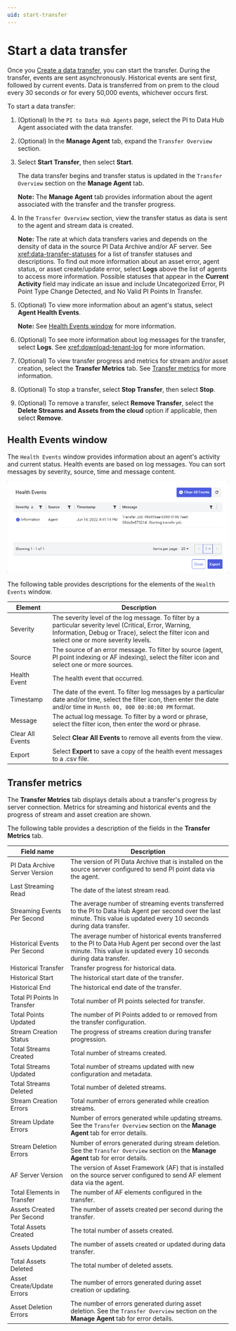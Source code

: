 ```yaml
---
uid: start-transfer
---
```


# Start a data transfer

Once you [Create a data transfer](xref:create-transfer), you can start the transfer. During the transfer, events are sent asynchronously. Historical events are sent first, followed by current events. Data is transferred from on prem to the cloud every 30 seconds or for every 50,000 events, whichever occurs first.

To start a data transfer:

1. (Optional) In the `PI to Data Hub Agents` page, select the PI to Data Hub Agent associated with the data transfer. 

1. (Optional) In the **Manage Agent** tab, expand the `Transfer Overview` section.

1. Select **Start Transfer**, then select **Start**.

   The data transfer begins and transfer status is updated in the `Transfer Overview` section on the **Manage Agent** tab.

   **Note:** The **Manage Agent** tab provides information about the agent associated with the transfer and the transfer progress.

1. In the `Transfer Overview` section, view the transfer status as data is sent to the agent and stream data is created.

   **Note:** The rate at which data transfers varies and depends on the density of data in the source PI Data Archive and/or AF server. See <xref:data-transfer-statuses> for a list of transfer statuses and descriptions. To find out more information about an asset error, agent status, or asset create/update error, select **Logs** above the list of agents to access more information. Possible statuses that appear in the **Current Activity** field may indicate an issue and include Uncategorized Error, PI Point Type Change Detected, and No Valid PI Points In Transfer.   

1. (Optional) To view more information about an agent's status, select **Agent Health Events**.

   **Note:** See [Health Events window](#health-events-window) for more information.  
 
1. (Optional) To see more information about log messages for the transfer, select **Logs**. See <xref:download-tenant-log> for more information. 

1. (Optional) To view transfer progress and metrics for stream and/or asset creation, select the **Transfer Metrics** tab. See [Transfer metrics](#transfer-metrics) for more information. 
    
1. (Optional) To stop a transfer, select **Stop Transfer**, then select **Stop**.

1. (Optional) To remove a transfer, select **Remove Transfer**, select the **Delete Streams and Assets from the cloud** option if applicable, then select **Remove**.

## Health Events window

The `Health Events` window provides information about an agent's activity and current status. Health events are based on log messages. You can sort messages by severity, source, time and message content.

![](../../images/health-evts-window.png)

The following table provides descriptions for the elements of the `Health Events` window.

| Element | Description                                                  |
| ------- | ------------------------------------------------------------ |
| Severity | The severity level of the log message. To filter by a particular severity level (Critical, Error, Warning, Information, Debug or Trace), select the filter icon and select one or more severity levels. |
| Source | The source of an error message. To filter by source (agent, PI point indexing or AF indexing), select the filter icon and select one or more sources. |
| Health Event | The health event that occurred. |
| Timestamp | The date of the event. To filter log messages by a particular date and/or time, select the filter icon, then enter the date and/or time in `Month 00, 000 00:00:00 PM` format. |
| Message | The actual log message. To filter by a word or phrase, select the filter icon, then enter the word or phrase. |
| Clear All Events | Select **Clear All Events** to remove all events from the view. |
| Export | Select **Export** to save a copy of the health event messages to a .csv file. |

## Transfer metrics

The **Transfer Metrics** tab displays details about a transfer's progress by server connection. Metrics for streaming and historical events and the progress of stream and asset creation are shown. 

The following table provides a description of the fields in the **Transfer Metrics** tab.

| Field name | Description   |
| ------------- | ---------- |
| PI Data Archive Server Version | The version of PI Data Archive that is installed on the source server configured to send PI point data via the agent. |
| Last Streaming Read | The date of the latest stream read.|
| Streaming Events Per Second | The average number of streaming events transferred to the PI to Data Hub Agent per second over the last minute. This value is updated every 10 seconds during data transfer.  |
| Historical Events Per Second | The average number of historical events transferred to the PI to Data Hub Agent per second over the last minute. This value is updated every 10 seconds during data transfer. |
| Historical Transfer | Transfer progress for historical data.  |
| Historical Start | The historical start date of the transfer. |
| Historical End | The historical end date of the transfer. |
| Total PI Points In Transfer | Total number of PI points selected for transfer. |
| Total Points Updated | The number of PI Points added to or removed from the transfer configuration. |
| Stream Creation Status | The progress of streams creation during transfer progression.  |
| Total Streams Created | Total number of streams created.  |
| Total Streams Updated | Total number of streams updated with new configuration and metadata. |
| Total Streams Deleted | Total number of deleted streams. |
| Stream Creation Errors  | Total number of errors generated while creation streams. |
| Stream Update Errors | Number of errors generated while updating streams. See the `Transfer Overview` section on the **Manage Agent** tab for error details. |
| Stream Deletion Errors | Number of errors generated during stream deletion. See the `Transfer Overview` section on the **Manage Agent** tab for error details. |
| AF Server Version | The version of Asset Framework (AF) that is installed on the source server configured to send AF element data via the agent.  |
| Total Elements in Transfer | The number of AF elements configured in the transfer. |
| Assets Created Per Second | The number of assets created per second during the transfer. |
| Total Assets Created | The total number of assets created. |
| Assets Updated | The number of assets created or updated during data transfer. |
| Total Assets Deleted | The total number of deleted assets. |
| Asset Create/Update Errors | The number of errors generated during asset creation or updating. |
| Asset Deletion Errors | The number of errors generated during asset deletion. See the `Transfer Overview` section on the **Manage Agent** tab for error details.
